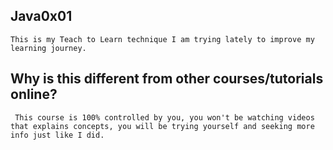 ## Java0x01
```This is my Teach to Learn technique I am trying lately to improve my learning journey.```

## Why is this different from other courses/tutorials online?
``` This course is 100% controlled by you, you won't be watching videos that explains concepts, you will be trying yourself and seeking more info just like I did.```

